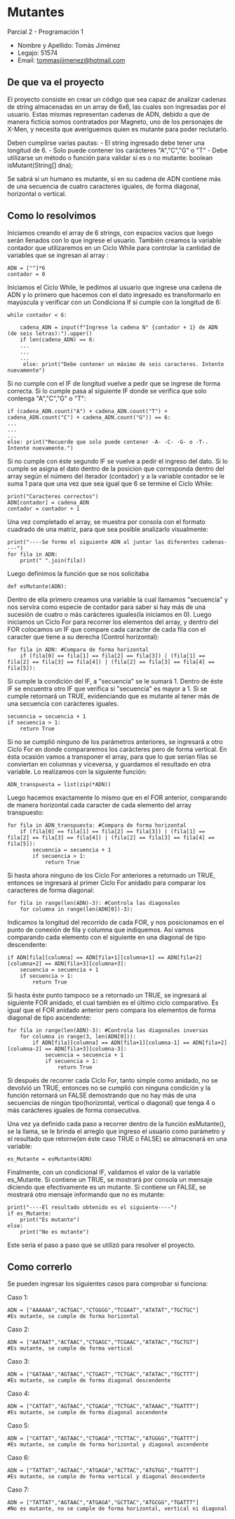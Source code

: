 # Mutantes
Parcial 2 - Programación 1
* Nombre y Apellido: Tomás Jiménez
* Legajo: 51574
* Email: tommasjiimenez@hotmail.com

## De que va el proyecto

 El proyecto consiste en crear un código que sea capaz de analizar cadenas de string almacenadas en un array de 6x6, las cuales son ingresadas por el usuario.
 Estas mismas representan cadenas de ADN, debido a que de manera ficticia somos contratados por Magneto, uno de los personajes de X-Men, y necesita que averiguemos quien es mutante para poder reclutarlo.

 Deben cumplirse varias pautas:
    - El string ingresado debe tener una longitud de 6.
    - Solo puede contener los carácteres "A","C","G" o "T"
    - Debe utilizarse un método o función para validar si es o no mutante:     boolean isMutant(String[] dna);

Se sabrá si un humano es mutante, si en su cadena de ADN contiene más de una secuencia de cuatro caracteres iguales, de forma diagonal, horizontal o vertical.

## Como lo resolvimos

Iniciamos creando el array de 6 strings, con espacios vacios que luego serán llenados con lo que ingrese el usuario. También creamos la variable contador que utilizaremos en un Ciclo While para controlar la cantidad de variables que se ingresan al array :

```
ADN = [""]*6
contador = 0
```

Iniciamos el Ciclo While, le pedimos al usuario que ingrese una cadena de ADN y lo primero que hacemos con el dato ingresado es transformarlo en mayúscula y verificar con un Condiciona If si cumple con la longitud de 6:

```
while contador < 6:
    
    cadena_ADN = input(f"Ingrese la cadena N° {contador + 1} de ADN (de seis letras):").upper()
    if len(cadena_ADN) == 6:
    ...
    ...
    ...
     else: print("Debe contener un máximo de seis caracteres. Intente nuevamente")
```
Si no cumple con el IF de longitud vuelve a pedir que se ingrese de forma correcta. Si lo cumple pasa al siguiente IF donde se verifica que solo contenga "A","C","G" o "T":

```
if (cadena_ADN.count("A") + cadena_ADN.count("T") + cadena_ADN.count("C") + cadena_ADN.count("G")) == 6:
...
...
...
else: print("Recuerde que solo puede contener -A- -C- -G- o -T-. Intente nuevamente.")
```

Si no cumple con éste segundo IF se vuelve a pedir el ingreso del dato. Si lo cumple se asigna el dato dentro de la posicion que corresponda dentro del array según el número del iterador (contador) y a la variable contador se le suma 1 para que una vez que sea igual que 6 se termine el Ciclo While:

```
print("Caracteres correctos")
ADN[contador] = cadena_ADN
contador = contador + 1
```

Una vez completado el array, se muestra por consola con el formato cuadrado de una matriz, para que sea posible analizarlo visualmente:

```
print("----Se formo el siguiente ADN al juntar las diferentes cadenas----")
for fila in ADN:
    print(" ".join(fila))
```

Luego definimos la función que se nos solicitaba

```
def esMutante(ADN):
```

Dentro de ella primero creamos una variable la cual llamamos "secuencia" y nos servira como especie de contador para saber si hay más de una sucesión de cuatro o más carácteres iguales(la iniciamos en 0). Luego iniciamos un Ciclo For para recorrer los elementos del array, y dentro del FOR colocamos un IF que compare cada caracter de cada fila con el caracter que tiene a su derecha (Control horizontal): 

```
for fila in ADN: #Compara de forma horizontal
    if (fila[0] == fila[1] == fila[2] == fila[3]) | (fila[1] == fila[2] == fila[3] == fila[4]) | (fila[2] == fila[3] == fila[4] == fila[5]):
```

Si cumple la condición del IF, a "secuencia" se le sumará 1. Dentro de éste IF se encuentra otro IF que verifica si "secuencia" es mayor a 1. Si se cumple retornará un TRUE, evidenciando que es mutante al tener más de una secuencia con carácteres iguales.

```
secuencia = secuencia + 1
if secuencia > 1:
    return True
```

Si no se cumplió ninguno de los parámetros anteriores, se ingresará a otro Ciclo For en donde compararemos los carácteres pero de forma vertical. En ésta ocasión vamos a transponer el array, para que lo que serian filas se conviertan en columnas y viceversa, y guardamos el resultado en otra variable. Lo realizamos con la siguiente función:

```
ADN_transpuesta = list(zip(*ADN))
```

Luego hacemos exactamente lo mismo que en el FOR anterior, comparando de manera horizontal cada caracter de cada elemento del array transpuesto:

```
for fila in ADN_transpuesta: #Compara de forma horizontal
    if (fila[0] == fila[1] == fila[2] == fila[3]) | (fila[1] == fila[2] == fila[3] == fila[4]) | (fila[2] == fila[3] == fila[4] == fila[5]):
        secuencia = secuencia + 1
        if secuencia > 1:
            return True
```

Si hasta ahora ninguno de los Ciclo For anteriores a retornado un TRUE, entonces se ingresará al primer Ciclo For anidado para comparar los caracteres de forma diagonal:

```
for fila in range(len(ADN)-3): #Controla las diagonales
    for columna in range(len(ADN[0])-3):
```

Indicamos la longitud del recorrido de cada FOR, y nos posicionamos en el punto de conexión de fila y columna que indiquemos. Asi vamos comparando cada elemento con el siguiente en una diagonal de tipo descendente:

```
if ADN[fila][columna] == ADN[fila+1][columna+1] == ADN[fila+2][columna+2] == ADN[fila+3][columna+3]:
    secuencia = secuencia + 1
    if secuencia > 1:
        return True
```

Si hasta éste punto tampoco se a retornado un TRUE, se ingresará al siguiente FOR anidado, el cual también es el último ciclo comparativo. Es igual que el FOR anidado anterior pero compara los elementos de forma diagonal de tipo ascendente:

```
for fila in range(len(ADN)-3): #Controla las diagonales inversas
    for columna in range(3, len(ADN[0])):
        if ADN[fila][columna] == ADN[fila+1][columna-1] == ADN[fila+2][columna-2] == ADN[fila+3][columna-3]:
            secuencia = secuencia + 1
            if secuencia > 1:
                return True
```

Si después de recorrer cada Ciclo For, tanto simple como anidado, no se devolvió un TRUE, entonces no se cumplió con ninguna condición y la función retornará un FALSE demostrando que no hay más de una secuencias de ningún tipo(horizontal, vertical o diagonal) que tenga 4 o más carácteres iguales de forma consecutiva.

Una vez ya definido cada paso a recorrer dentro de la función esMutante(), se la llama, se le brinda el arreglo que ingreso el usuario como parámetro y el resultado que retorne(en éste caso TRUE o FALSE) se almacenará en una variable:

```
es_Mutante = esMutante(ADN)
```

Finalmente, con un condicional IF, validamos el valor de la variable es_Mutante. Si contiene un TRUE, se mostrará por consola un mensaje diciendo que efectivamente es un mutante. Si contiene un FALSE, se mostrará otro mensaje informando que no es mutante:

```
print("----El resultado obtenido es el siguiente----")
if es_Mutante:
    print("Es mutante")
else:
    print("No es mutante")
```

Este sería el paso a paso que se utilizó para resolver el proyecto.

## Como correrlo

Se pueden ingresar los siguientes casos para comprobar si funciona:

Caso 1:
```
ADN = ["AAAAAA","ACTGAC","CTGGGG","TCGAAT","ATATAT","TGCTGC"]
#Es mutante, se cumple de forma horizontal
```
Caso 2:
```
ADN = ["AATAAT","ACTAAC","CTGAGC","TCGAAC","ATATAC","TGCTGT"]
#Es mutante, se cumple de forma vertical
```
Caso 3:
```
ADN = ["GATAAA","AGTAAC","CTGAGT","TCTGAC","ATATAC","TGCTTT"]
#Es mutante, se cumple de forma diagonal descendente
```
Caso 4:
```
ADN = ["CATTAT","AGTAAC","CTGAGA","TCTGAC","ATAAAC","TGATTT"]
#Es mutante, se cumple de forma diagonal ascendente
```
Caso 5:
```
ADN = ["CATTAT","AGTAAC","CTGAGA","TCTTAC","ATGGGG","TGATTT"]
#Es mutante, se cumple de forma horizontal y diagonal ascendente
```
Caso 6:
```
ADN = ["TATTAT","AGTAAC","ATGAGA","ACTTAC","ATGTGG","TGATTT"]
#Es mutante, se cumple de forma vertical y diagonal descendente
```
Caso 7:
```
ADN = ["TATTAT","AGTAAC","ATGAGA","GCTTAC","ATGCGG","TGATTT"]
#No es mutante, no se cumple de forma horizontal, vertical ni diagonal
```